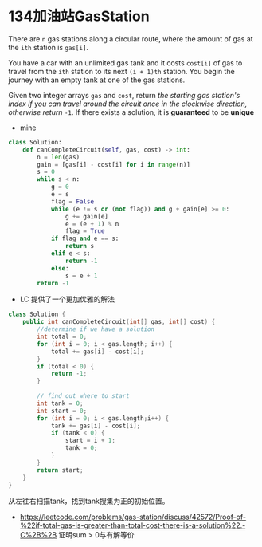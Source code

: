 # 134加油站GasStation

There are `n` gas stations along a circular route, where the amount of gas at the `ith` station is `gas[i]`.

You have a car with an unlimited gas tank and it costs `cost[i]` of gas to travel from the `ith` station to its next `(i + 1)th` station. You begin the journey with an empty tank at one of the gas stations.

Given two integer arrays `gas` and `cost`, return *the starting gas station's index if you can travel around the circuit once in the clockwise direction, otherwise return* `-1`. If there exists a solution, it is **guaranteed** to be **unique**

* mine

```python
class Solution:
    def canCompleteCircuit(self, gas, cost) -> int:
        n = len(gas)
        gain = [gas[i] - cost[i] for i in range(n)]
        s = 0
        while s < n:
            g = 0
            e = s
            flag = False
            while (e != s or (not flag)) and g + gain[e] >= 0:
                g += gain[e]
                e = (e + 1) % n
                flag = True
            if flag and e == s:
                return s
            elif e < s:
                return -1
            else:
                s = e + 1
        return -1
```



* LC 提供了一个更加优雅的解法

```cpp
class Solution {
    public int canCompleteCircuit(int[] gas, int[] cost) {
        //determine if we have a solution
        int total = 0;
        for (int i = 0; i < gas.length; i++) {
            total += gas[i] - cost[i];
        }
        if (total < 0) {
            return -1;
        }
   
        // find out where to start
        int tank = 0;
        int start = 0;
        for (int i = 0; i < gas.length;i++) {
            tank += gas[i] - cost[i];
            if (tank < 0) {
                start = i + 1;
                tank = 0;
            }
        }
        return start;
    }
}
```

从左往右扫描tank，找到tank搜集为正的初始位置。

* https://leetcode.com/problems/gas-station/discuss/42572/Proof-of-%22if-total-gas-is-greater-than-total-cost-there-is-a-solution%22.-C%2B%2B 证明sum > 0与有解等价